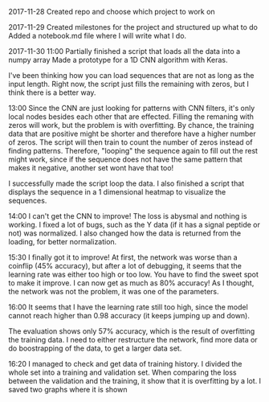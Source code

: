 2017-11-28
Created repo and choose which project to work on

2017-11-29
Created milestones for the project and structured up what to do
Added a notebook.md file where I will write what I do.

2017-11-30
11:00
Partially finished a script that loads all the data into a numpy array
Made a prototype for a 1D CNN algorithm with Keras.

I've been thinking how you can load sequences that are not as long as the input length. Right now, the script just fills the remaining with zeros, but I think there is a better way.

13:00
Since the CNN are just looking for patterns with CNN filters, it's only local nodes besides each other that are effected. Filling the remaning with zeros will work, but the problem is with overfitting. By chance, the training data that are positive might be shorter and therefore have a higher number of zeros. The script will then train to count the number of zeros instead of finding patterns. Therefore, "looping" the sequence again to fill out the rest might work, since if the sequence does not have the same pattern that makes it negative, another set wont have that too!

I successfully made the script loop the data. I also finished a script that displays the sequence in a 1 dimensional heatmap to visualize the sequences.

14:00
I can't get the CNN to improve! The loss is abysmal and nothing is working. I fixed a lot of bugs, such as the Y data (if it has a signal peptide or not) was normalized. I also changed how the data is returned from the loading, for better normalization.

15:30
I finally got it to improve! At first, the network was worse than a coinflip (45% accuracy), but after a lot of debugging, it seems that the learning rate was either too high or too low. You have to find the sweet spot to make it improve. I can now get as much as 80% accuracy! As I thought, the network was not the problem, it was one of the parameters.

16:00
It seems that I have the learning rate still too high, since the model cannot reach higher than 0.98 accuracy (it keeps jumping up and down).

The evaluation shows only 57% accuracy, which is the result of overfitting the training data. I need to either restructure the network, find more data or do boostrapping of the data, to get a larger data set.

16:20
I managed to check and get data of training history. I divided the whole set into a training and validation set. When comparing the loss between the validation and the training, it show that it is overfitting by a lot. I saved two graphs where it is shown


